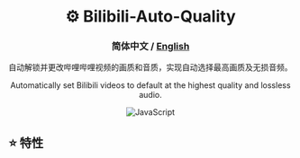 <div align="center">

#  ⚙ Bilibili-Auto-Quality

### **简体中文** / <a href="https://github.com/AHCorn/"> English </a> 

自动解锁并更改哔哩哔哩视频的画质和音质，实现自动选择最高画质及无损音频。

Automatically set Bilibili videos to default at the highest quality and lossless audio.

![JavaScript](https://img.shields.io/badge/javascript-%23323330.svg?style=for-the-badge&logo=javascript&logoColor=%23F7DF1E) 

</div>


## ⭐ 特性

<br>
